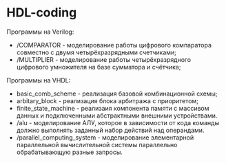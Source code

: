 # HDL-coding

Программы на Verilog:
- /COMPARATOR - моделирование работы цифрового компаратора совместно с двумя четырёхразрядными счетчиками;
- /MULTIPLIER - моделирование работы четырёхразрядного цифрового умножителя на базе сумматора и счётчика;

Программы на VHDL:
- basic_comb_scheme - реализация базовой комбинационной схемы;
- arbitary_block - реализация блока арбитража с приоритетом;
- finite_state_machine - реализаия компонента памяти с массивом данных и подключенными абстрактными внешними устройствами.
- /alu - моделирование АЛУ, которое в зависимости от кода команды должно выполнять заданный набор действий над операндами.
- /parallel_computing_system - моделирование элементарной параллельной вычислительной системы параллельно обрабатывающую разные запросы.
